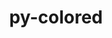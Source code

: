 ---
title: "py-colored"
layout: cache
categories: [package, develop-2025-05-25]
meta: {"compilers": ["none"], "num_specs": 1, "num_specs_by_stack": {"hep": 1, "root": 1}, "oss": ["ubuntu22.04"], "platforms": ["linux"], "stacks": ["hep", "root"], "targets": ["x86_64_v3"], "versions": ["2.2.4"]}
spec_details: [{"compiler": "none", "hash": "3ng56ascfx5tmdxiwnp6ndmhfc7gg2ga", "os": "ubuntu22.04", "platform": "linux", "size": "-", "stacks": ["hep", "root"], "target": "x86_64_v3", "variants": ["build_system=python_pip"], "versions": ["2.2.4"]}]
---